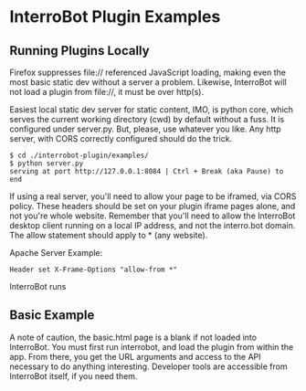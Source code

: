 # InterroBot Plugin Examples

## Running Plugins Locally

Firefox suppresses file:// referenced JavaScript loading, making even the most basic static dev without a server a problem. Likewise, InterroBot will not load a plugin from file://, it must be over http(s).

Easiest local static dev server for static content, IMO, is python core, which serves the current working directory (cwd) by default without a fuss. It is configured under server.py. But, please, use whatever you like. Any http server, with CORS correctly configured should do the trick.

```
$ cd ./interrobot-plugin/examples/
$ python server.py
serving at port http://127.0.0.1:8084 | Ctrl + Break (aka Pause) to end
```

If using a real server, you'll need to allow your page to be iframed, via CORS policy. These headers should be set on your plugin iframe pages alone, and not you're whole website. Remember that you'll need to allow the InterroBot desktop client running on a local IP address, and not the interro.bot domain. The allow statement should apply to * (any website).

Apache Server Example:

```
Header set X-Frame-Options "allow-from *"
```

InterroBot runs 

## Basic Example

A note of caution, the basic.html page is a blank if not loaded into InterroBot. You must first run interrobot, and load the plugin from within the app. From there, you get the URL arguments and access to the API necessary to do anything interesting. Developer tools are accessible from InterroBot itself, if you need them.